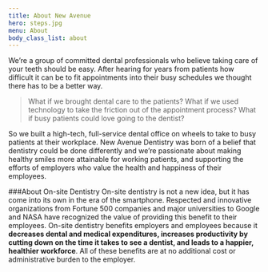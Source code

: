 ```yaml
---
title: About New Avenue
hero: steps.jpg
menu: About
body_class_list: about
---
```

We’re a group of committed dental professionals who believe taking care of your teeth should be easy. After hearing for years from patients how difficult it can be to fit appointments into their busy schedules we thought there has to be a better way.

>What if we brought dental care to the patients? What if we used technology to take the friction out of the appointment process? What if busy patients could love going to the dentist?

So we built a high-tech, full-service dental office on wheels to take to busy patients at their workplace. New Avenue Dentistry was born of a belief that dentistry could be done differently and we’re passionate about making healthy smiles more attainable for working patients, and supporting the efforts of employers who value the health and happiness of their employees.

###About On-site Dentistry
On-site dentistry is not a new idea, but it has come into its own in the era of the smartphone. Respected and innovative organizations from Fortune 500 companies and major universities to Google and NASA have recognized the value of providing this benefit to their employees. On-site dentistry benefits employers and employees because it **decreases dental and medical expenditures, increases productivity by cutting down on the time it takes to see a dentist, and leads to a happier, healthier workforce**. All of these benefits are at no additional cost or administrative burden to the employer.
